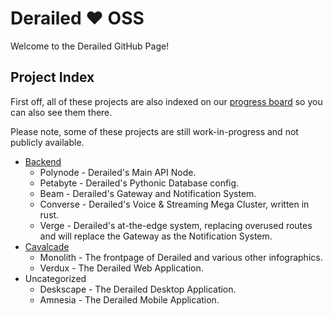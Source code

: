 # Derailed :heart: OSS
Welcome to the Derailed GitHub Page!

## Project Index

First off, all of these projects are also indexed on our [progress board](https://github.com/orgs/derailedapp/projects/1) so you can also see them there.

Please note, some of these projects are still work-in-progress and not publicly available.

- [Backend](https://github.com/derailedapp/backend)
  - Polynode - Derailed's Main API Node.
  - Petabyte - Derailed's Pythonic Database config.
  - Beam - Derailed's Gateway and Notification System.
  - Converse - Derailed's Voice & Streaming Mega Cluster, written in rust.
  - Verge - Derailed's at-the-edge system, replacing overused routes and will replace the Gateway as the Notification System.
- [Cavalcade](https://github.com/derailedapp/cavalcade)
  - Monolith - The frontpage of Derailed and various other infographics.
  - Verdux - The Derailed Web Application.
- Uncategorized
  - Deskscape - The Derailed Desktop Application.
  - Amnesia - The Derailed Mobile Application.
